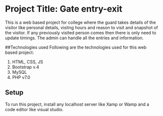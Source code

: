 # Project Title: Gate entry-exit
This is a web based project for college where the guard takes details of the visitor like personal details, visitng hours and reason to visit and snapshot of the visitor.
If any previously visited person comes then there is only need to update timings. The admin can handle all the entries and information.

##Technologies used
Following are the technologies used for this web based project:
1. HTML, CSS, JS
2. Bootstrap v.4
3. MySQL
4. PHP v7.0

## Setup
To run this project, install any localhost server like Xamp or Wamp and a code editor like visual studio.

